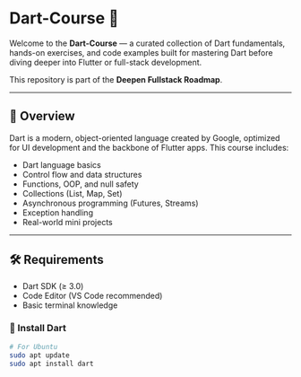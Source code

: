 # Dart-Course 🚀

Welcome to the **Dart-Course** — a curated collection of Dart fundamentals, hands-on exercises, and code examples built for mastering Dart before diving deeper into Flutter or full-stack development.

This repository is part of the **Deepen Fullstack Roadmap**.

---

## 📘 Overview

Dart is a modern, object-oriented language created by Google, optimized for UI development and the backbone of Flutter apps. This course includes:

- Dart language basics
- Control flow and data structures
- Functions, OOP, and null safety
- Collections (List, Map, Set)
- Asynchronous programming (Futures, Streams)
- Exception handling
- Real-world mini projects

---

## 🛠 Requirements

- Dart SDK (≥ 3.0)
- Code Editor (VS Code recommended)
- Basic terminal knowledge

### 🔧 Install Dart

```bash
# For Ubuntu
sudo apt update
sudo apt install dart

